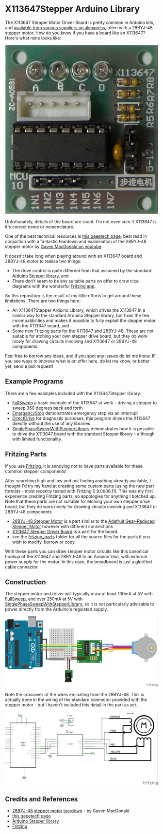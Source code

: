 # X113647Stepper Arduino Library

The X113647 Stepper Motor Driver Board is pretty common in Arduino kits, and
[available from various suppliers on aliexpress](http://www.aliexpress.com/item/Free-shipping-one-set-5-v-ULN2003-stepper-motor-drive-board/1938256381.html),
often with a 28BYJ-48 stepper motor. How do you know if you have a board like an X113647? Here's what mine looks like:

![The X113647](./assets/X113647_board.jpg?raw=true)


Unfortunately, details of the board are scant. I'm not even sure if X113647 is it's correct name or nomenclature.

One of the best technical resources is
[this geeetech page](http://www.geeetech.com/wiki/index.php/Stepper_Motor_5V_4-Phase_5-Wire_%26_ULN2003_Driver_Board_for_Arduino),
best read in conjuction with a fantastic teardown and examination of the 28BYJ-48 stepper motor
by [Gaven MacDonald on youtube](http://youtu.be/Dc16mKFA7Fo).

It doesn't take long when playing around with an X113647 board and 28BYJ-48 motor to realise two things:

* The drive control is quite different from that assumed by the standard [Arduino Stepper library](https://www.arduino.cc/en/Reference/Stepper), and
* There don't seem to be any suitable parts on offer to draw nice diagrams with the wonderful [Fritzing app](http://fritzing.org/home/).

So this repository is the result of my little efforts to get around these limitations. There are two things here:

* An X113647Stepper Arduino Library, which drives the X113647 in a similar way to the standard Arduino Stepper library, but fixes the few incompatibilities and makes it possible to fully exploit the stepper motor with the X113647 board, and
* Some new Fritzing parts for the X113647 and 28BYJ-48. These are not suitable for etching your own stepper drive board, but they do work nicely for drawing circuits involving and X113647 or 28BYJ-48 components.


Feel free to borrow any ideas, and if you spot any issues do let me know. IF you see ways to improve what is on offer here, do let me know, or better yet, send a pull request!

## Example Programs

There are a few examples included with the X113647Stepper library:

* [FullSweep](./examples/FullSweep) a basic example of the X113647 at work - driving a stepper to sweep 360 degrees back and forth
* [EmergencyStop](./examples/EmergencyStop) demonstrates emergency stop via an interrupt
* [DirectDrive](./examples/DirectDrive) for diagnostic purposes, this program drives the X113647 directly without the use of any libraries
* [SinglePhaseSweepWithStepperLibrary](./examples/SinglePhaseSweepWithStepperLibrary) demonstrates how it is possible to drive the X113647 board with the standard Stepper library - although with limited functionality.

## Fritzing Parts

If you use [Fritzing](http://fritzing.org/home/), it is annoying not to have parts available for these common stepper components!

After searching high and low and not finding anything already available,
I thought I'd try my hand at creating some custom parts (using the new part formats - most recently tested with Fritzing 0.9.0b06.11).
This was my first experience creating Fritzing parts, so appologies for anything I botched up.
Note that these parts are not suitable for etching your own stepper drive board,
but they do work nicely for drawing circuits involving and X113647 or 28BYJ-48 components.

* [28BYJ-48 Stepper Motor](./fritzing_parts/28BYJ-48_StepperMotor.fzpz?raw=true) is a part similar to the [Adafruit Gear-Reduced Steeper Motor](https://www.adafruit.com/products/858) however with different connections
* [X113647 Stepper Driver Board](./fritzing_parts/X113647_StepperDriverBoard.fzpz?raw=true) is a part for the board.
* see the [fritzing_parts](./fritzing_parts/) folder for all the source files for the parts if you wish to modify, borrow or copy.

With these parts you can draw stepper motor circuits like this canonical hookup of the X113647 and 28BYJ-48 to an Arduino Uno, with external power supply for the motor. In this case, the breadboard is just a glorified cable connector.

## Construction

The stepper motor and driver will typically draw at least 130mA at 5V with [FullSweep](./examples/FullSweep),
and over 250mA at 5V with [SinglePhaseSweepWithStepperLibrary](./examples/SinglePhaseSweepWithStepperLibrary),
so it is not particularly advisable to power directly from the Arduino's regulated supply.

![The Build](./assets/X113647Stepper_bb.jpg?raw=true)

Note the crossover of the wires eminating from the 28BYJ-48. This is actually done in the wiring of the standard connector provided with the stepper motor - but I haven't included this detail in the part as yet.

![Schematic](./assets/X113647Stepper_schematic.jpg?raw=true)

## Credits and References
* [28BYJ-48 stepper motor teardown](http://youtu.be/Dc16mKFA7Fo) - by Gaven MacDonald
* [this geeetech page](http://www.geeetech.com/wiki/index.php/Stepper_Motor_5V_4-Phase_5-Wire_%26_ULN2003_Driver_Board_for_Arduino)
* [Arduino Stepper library](https://www.arduino.cc/en/Reference/Stepper)
* [Fritzing](http://fritzing.org/home/)
